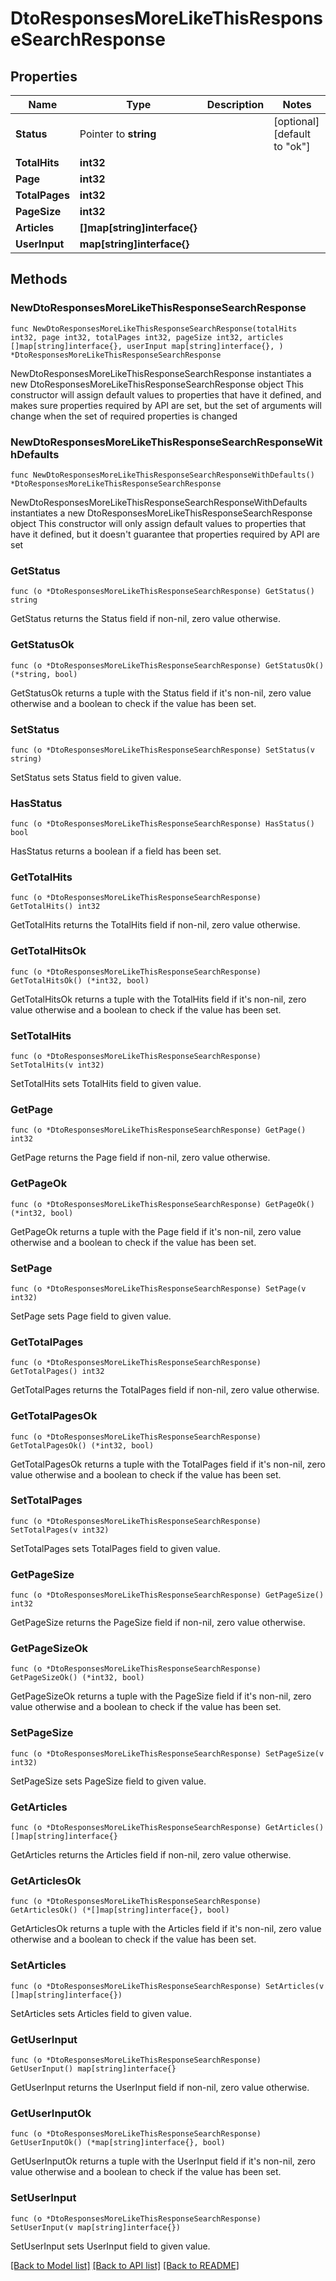 # DtoResponsesMoreLikeThisResponseSearchResponse

## Properties

Name | Type | Description | Notes
------------ | ------------- | ------------- | -------------
**Status** | Pointer to **string** |  | [optional] [default to "ok"]
**TotalHits** | **int32** |  | 
**Page** | **int32** |  | 
**TotalPages** | **int32** |  | 
**PageSize** | **int32** |  | 
**Articles** | **[]map[string]interface{}** |  | 
**UserInput** | **map[string]interface{}** |  | 

## Methods

### NewDtoResponsesMoreLikeThisResponseSearchResponse

`func NewDtoResponsesMoreLikeThisResponseSearchResponse(totalHits int32, page int32, totalPages int32, pageSize int32, articles []map[string]interface{}, userInput map[string]interface{}, ) *DtoResponsesMoreLikeThisResponseSearchResponse`

NewDtoResponsesMoreLikeThisResponseSearchResponse instantiates a new DtoResponsesMoreLikeThisResponseSearchResponse object
This constructor will assign default values to properties that have it defined,
and makes sure properties required by API are set, but the set of arguments
will change when the set of required properties is changed

### NewDtoResponsesMoreLikeThisResponseSearchResponseWithDefaults

`func NewDtoResponsesMoreLikeThisResponseSearchResponseWithDefaults() *DtoResponsesMoreLikeThisResponseSearchResponse`

NewDtoResponsesMoreLikeThisResponseSearchResponseWithDefaults instantiates a new DtoResponsesMoreLikeThisResponseSearchResponse object
This constructor will only assign default values to properties that have it defined,
but it doesn't guarantee that properties required by API are set

### GetStatus

`func (o *DtoResponsesMoreLikeThisResponseSearchResponse) GetStatus() string`

GetStatus returns the Status field if non-nil, zero value otherwise.

### GetStatusOk

`func (o *DtoResponsesMoreLikeThisResponseSearchResponse) GetStatusOk() (*string, bool)`

GetStatusOk returns a tuple with the Status field if it's non-nil, zero value otherwise
and a boolean to check if the value has been set.

### SetStatus

`func (o *DtoResponsesMoreLikeThisResponseSearchResponse) SetStatus(v string)`

SetStatus sets Status field to given value.

### HasStatus

`func (o *DtoResponsesMoreLikeThisResponseSearchResponse) HasStatus() bool`

HasStatus returns a boolean if a field has been set.

### GetTotalHits

`func (o *DtoResponsesMoreLikeThisResponseSearchResponse) GetTotalHits() int32`

GetTotalHits returns the TotalHits field if non-nil, zero value otherwise.

### GetTotalHitsOk

`func (o *DtoResponsesMoreLikeThisResponseSearchResponse) GetTotalHitsOk() (*int32, bool)`

GetTotalHitsOk returns a tuple with the TotalHits field if it's non-nil, zero value otherwise
and a boolean to check if the value has been set.

### SetTotalHits

`func (o *DtoResponsesMoreLikeThisResponseSearchResponse) SetTotalHits(v int32)`

SetTotalHits sets TotalHits field to given value.


### GetPage

`func (o *DtoResponsesMoreLikeThisResponseSearchResponse) GetPage() int32`

GetPage returns the Page field if non-nil, zero value otherwise.

### GetPageOk

`func (o *DtoResponsesMoreLikeThisResponseSearchResponse) GetPageOk() (*int32, bool)`

GetPageOk returns a tuple with the Page field if it's non-nil, zero value otherwise
and a boolean to check if the value has been set.

### SetPage

`func (o *DtoResponsesMoreLikeThisResponseSearchResponse) SetPage(v int32)`

SetPage sets Page field to given value.


### GetTotalPages

`func (o *DtoResponsesMoreLikeThisResponseSearchResponse) GetTotalPages() int32`

GetTotalPages returns the TotalPages field if non-nil, zero value otherwise.

### GetTotalPagesOk

`func (o *DtoResponsesMoreLikeThisResponseSearchResponse) GetTotalPagesOk() (*int32, bool)`

GetTotalPagesOk returns a tuple with the TotalPages field if it's non-nil, zero value otherwise
and a boolean to check if the value has been set.

### SetTotalPages

`func (o *DtoResponsesMoreLikeThisResponseSearchResponse) SetTotalPages(v int32)`

SetTotalPages sets TotalPages field to given value.


### GetPageSize

`func (o *DtoResponsesMoreLikeThisResponseSearchResponse) GetPageSize() int32`

GetPageSize returns the PageSize field if non-nil, zero value otherwise.

### GetPageSizeOk

`func (o *DtoResponsesMoreLikeThisResponseSearchResponse) GetPageSizeOk() (*int32, bool)`

GetPageSizeOk returns a tuple with the PageSize field if it's non-nil, zero value otherwise
and a boolean to check if the value has been set.

### SetPageSize

`func (o *DtoResponsesMoreLikeThisResponseSearchResponse) SetPageSize(v int32)`

SetPageSize sets PageSize field to given value.


### GetArticles

`func (o *DtoResponsesMoreLikeThisResponseSearchResponse) GetArticles() []map[string]interface{}`

GetArticles returns the Articles field if non-nil, zero value otherwise.

### GetArticlesOk

`func (o *DtoResponsesMoreLikeThisResponseSearchResponse) GetArticlesOk() (*[]map[string]interface{}, bool)`

GetArticlesOk returns a tuple with the Articles field if it's non-nil, zero value otherwise
and a boolean to check if the value has been set.

### SetArticles

`func (o *DtoResponsesMoreLikeThisResponseSearchResponse) SetArticles(v []map[string]interface{})`

SetArticles sets Articles field to given value.


### GetUserInput

`func (o *DtoResponsesMoreLikeThisResponseSearchResponse) GetUserInput() map[string]interface{}`

GetUserInput returns the UserInput field if non-nil, zero value otherwise.

### GetUserInputOk

`func (o *DtoResponsesMoreLikeThisResponseSearchResponse) GetUserInputOk() (*map[string]interface{}, bool)`

GetUserInputOk returns a tuple with the UserInput field if it's non-nil, zero value otherwise
and a boolean to check if the value has been set.

### SetUserInput

`func (o *DtoResponsesMoreLikeThisResponseSearchResponse) SetUserInput(v map[string]interface{})`

SetUserInput sets UserInput field to given value.



[[Back to Model list]](../README.md#documentation-for-models) [[Back to API list]](../README.md#documentation-for-api-endpoints) [[Back to README]](../README.md)



